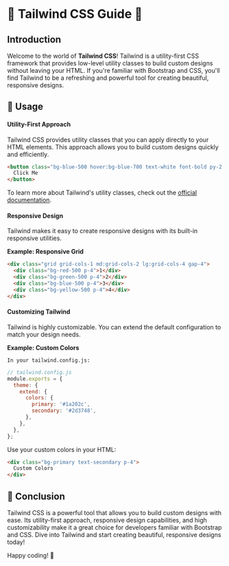 # 🌟 Tailwind CSS Guide 🌟

## Introduction

Welcome to the world of **Tailwind CSS**! Tailwind is a utility-first CSS framework that provides low-level utility classes to build custom designs without leaving your HTML. If you're familiar with Bootstrap and CSS, you'll find Tailwind to be a refreshing and powerful tool for creating beautiful, responsive designs.

## 🎨 Usage

#### Utility-First Approach
Tailwind CSS provides utility classes that you can apply directly to your HTML elements. This approach allows you to build custom designs quickly and efficiently.

```html
<button class="bg-blue-500 hover:bg-blue-700 text-white font-bold py-2 px-4 rounded">
  Click Me
</button>
```

To learn more about Tailwind's utility classes, check out the [official documentation](https://tailwindcss.com/docs/utility-first).

#### Responsive Design

Tailwind makes it easy to create responsive designs with its built-in responsive utilities.

**Example: Responsive Grid** <br>
```html
<div class="grid grid-cols-1 md:grid-cols-2 lg:grid-cols-4 gap-4">
  <div class="bg-red-500 p-4">1</div>
  <div class="bg-green-500 p-4">2</div>
  <div class="bg-blue-500 p-4">3</div>
  <div class="bg-yellow-500 p-4">4</div>
</div>
```

#### Customizing Tailwind
Tailwind is highly customizable. You can extend the default configuration to match your design needs.

**Example: Custom Colors** <br>

`In your tailwind.config.js:`
```js
// tailwind.config.js
module.exports = {
  theme: {
    extend: {
      colors: {
        primary: '#1a202c',
        secondary: '#2d3748',
      },
    },
  },
};
```

Use your custom colors in your HTML:
```html
<div class="bg-primary text-secondary p-4">
  Custom Colors
</div>
```


## 🌈 Conclusion
Tailwind CSS is a powerful tool that allows you to build custom designs with ease. Its utility-first approach, responsive design capabilities, and high customizability make it a great choice for developers familiar with Bootstrap and CSS. Dive into Tailwind and start creating beautiful, responsive designs today!

Happy coding! 🎉